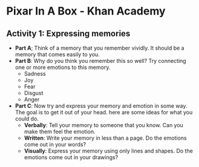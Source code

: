 # Pixar In A Box - Khan Academy

## Activity 1: Expressing memories

- **Part A**; Think of a memory that you remember vividly. It should be a memory that comes easily to you.
- **Part B**: Why do you think you remember this so well? Try connecting one or more emotions to this memory.
    - Sadness
    - Joy
    - Fear
    - Disgust
    - Anger
- **Part C**: Now try and express your memory and emotion in some way. The goal is to get it out of your head. here are some ideas for what you could do.
    - **Verbally**: Tell your memory to someone that you know. Can you make them feel the emotion.
    - **Written**: Write your memory in less than a page. Do the emotions come out in your words?
    - **Visually**: Express your memory using only lines and shapes. Do the emotions come out in your drawings?
